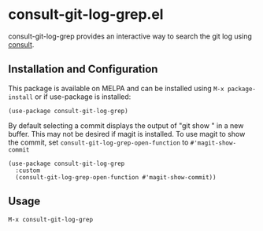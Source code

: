 # consult-git-log-grep.el

consult-git-log-grep provides an interactive way to search the git log using [consult](https://github.com/minad/consult).
## Installation and Configuration

This package is available on MELPA and can be installed using ```M-x package-install``` or if use-package is installed:
```elisp
(use-package consult-git-log-grep)
```

By default selecting a commit displays the output of "git show <SHA>" in a new buffer. This may not be desired if magit is installed.
To use magit to show the commit, set `consult-git-log-grep-open-function` to `#'magit-show-commit`

```elisp
(use-package consult-git-log-grep
  :custom 
  (consult-git-log-grep-open-function #'magit-show-commit))
```

## Usage

`M-x consult-git-log-grep`

